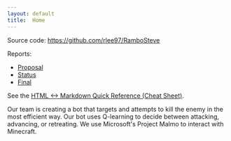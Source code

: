 ```yaml
---
layout: default
title:  Home
---
```


Source code: https://github.com/rlee97/RamboSteve

Reports:

- [Proposal](proposal.html)
- [Status](status.html)
- [Final](final.html)

See the [HTML <-> Markdown Quick Reference (Cheat Sheet)][quickref].

Our team is creating a bot that targets and attempts to kill the enemy in the most efficient way. Our bot uses Q-learning to decide between attacking, advancing, or retreating. We use Microsoft's Project Malmo to interact with Minecraft. 


[quickref]: https://github.com/mundimark/quickrefs/blob/master/HTML.md
